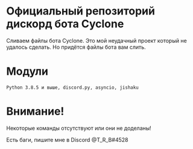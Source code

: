 # Официальный репозиторий дискорд бота Cyclone
Сливаем файлы бота Cyclone. Это мой неудачный проект который не удалось сделать. Но придётся файлы бота вам слить. 
# Модули
```
Python 3.8.5 и выше, discord.py, asyncio, jishaku
```

# Внимание!
Некоторые команды отсутствуют или они не доделаны!

Есть баги, пишите мне в Discord @T_R_B#4528

